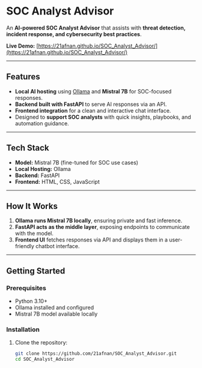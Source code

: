 # SOC Analyst Advisor  

An **AI-powered SOC Analyst Advisor** that assists with **threat detection, incident response, and cybersecurity best practices**.  

**Live Demo:** [https://21afnan.github.io/SOC_Analyst_Advisor/](https://21afnan.github.io/SOC_Analyst_Advisor/)  

---

## Features  
- **Local AI hosting** using [Ollama](https://ollama.ai/) and **Mistral 7B** for SOC-focused responses.  
- **Backend built with FastAPI** to serve AI responses via an API.  
- **Frontend integration** for a clean and interactive chat interface.  
- Designed to **support SOC analysts** with quick insights, playbooks, and automation guidance.  

---

## Tech Stack  
- **Model:** Mistral 7B (fine-tuned for SOC use cases)  
- **Local Hosting:** Ollama  
- **Backend:** FastAPI  
- **Frontend:** HTML, CSS, JavaScript  

---

## How It Works  
1. **Ollama runs Mistral 7B locally**, ensuring private and fast inference.  
2. **FastAPI acts as the middle layer**, exposing endpoints to communicate with the model.  
3. **Frontend UI** fetches responses via API and displays them in a user-friendly chatbot interface.  

---

## Getting Started  

### Prerequisites  
- Python 3.10+  
- Ollama installed and configured  
- Mistral 7B model available locally  

### Installation  
1. Clone the repository:  
   ```bash
   git clone https://github.com/21afnan/SOC_Analyst_Advisor.git
   cd SOC_Analyst_Advisor

